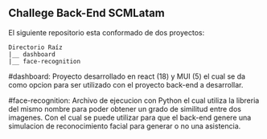 ## Challege Back-End SCMLatam

El siguiente repositorio esta conformado de dos proyectos:

```
Directorio Raíz 
|__ dashboard
|__ face-recognition
```

#dashboard: 
Proyecto desarrollado en react (18) y MUI (5) el cual se da como opcion para ser utilizado con el proyecto back-end a desarrollar.

#face-recognition: 
Archivo de ejecucion con Python el cual utiliza la libreria del mismo nombre para poder obtener un grado de similitud entre dos imagenes. Con el cual se puede utilizar para que el back-end genere una simulacion de reconocimiento facial para generar o no una asistencia.